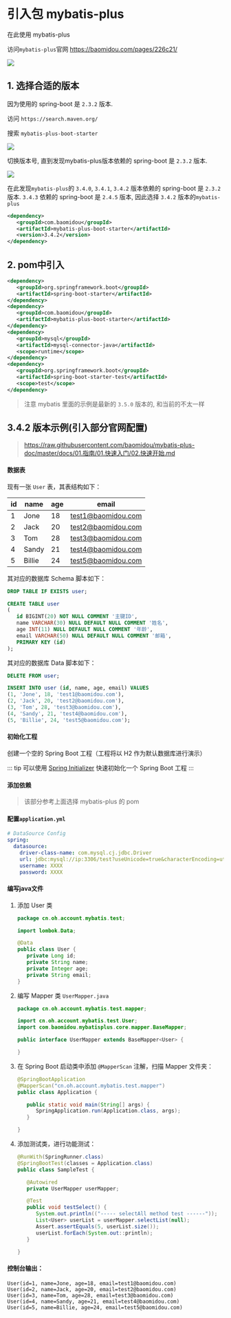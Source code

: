 # 引入包 mybatis-plus

在此使用 mybatis-plus

访问`mybatis-plus`官网 <https://baomidou.com/pages/226c21/>

![](https://gitee.com/cpfree/picture-warehouse/raw/master/devops-note/1642237751998.png)

## 1. 选择合适的版本

   因为使用的 spring-boot 是 `2.3.2` 版本.

   访问 `https://search.maven.org/`

   搜索 `mybatis-plus-boot-starter`

   ![](https://gitee.com/cpfree/picture-warehouse/raw/master/devops-note/1642241065638.png)

   切换版本号, 直到发现mybatis-plus版本依赖的 spring-boot 是 `2.3.2` 版本.

   ![](https://gitee.com/cpfree/picture-warehouse/raw/master/devops-note/1642241102506.png)

   在此发现`mybatis-plus`的 `3.4.0`, `3.4.1`, `3.4.2` 版本依赖的 spring-boot 是 `2.3.2` 版本. `3.4.3` 依赖的 spring-boot 是 `2.4.5` 版本, 因此选择 `3.4.2` 版本的`mybatis-plus`

   ```xml
   <dependency>
      <groupId>com.baomidou</groupId>
      <artifactId>mybatis-plus-boot-starter</artifactId>
      <version>3.4.2</version>
   </dependency>
   ```

## 2. pom中引入

   ```xml
   <dependency>
      <groupId>org.springframework.boot</groupId>
      <artifactId>spring-boot-starter</artifactId>
   </dependency>
   <dependency>
      <groupId>com.baomidou</groupId>
      <artifactId>mybatis-plus-boot-starter</artifactId>
   </dependency>
   <dependency>
      <groupId>mysql</groupId>
      <artifactId>mysql-connector-java</artifactId>
      <scope>runtime</scope>
   </dependency>
   <dependency>
      <groupId>org.springframework.boot</groupId>
      <artifactId>spring-boot-starter-test</artifactId>
      <scope>test</scope>
   </dependency>
   ```

   > 注意 mybatis 里面的示例是最新的 `3.5.0` 版本的, 和当前的不太一样

## 3.4.2 版本示例(引入部分官网配置)

> <https://raw.githubusercontent.com/baomidou/mybatis-plus-doc/master/docs/01.指南/01.快速入门/02.快速开始.md>


#### 数据表

   现有一张 `User` 表，其表结构如下：

   | id  | name   | age | email              |
   | --- | ------ | --- | ------------------ |
   | 1   | Jone   | 18  | test1@baomidou.com |
   | 2   | Jack   | 20  | test2@baomidou.com |
   | 3   | Tom    | 28  | test3@baomidou.com |
   | 4   | Sandy  | 21  | test4@baomidou.com |
   | 5   | Billie | 24  | test5@baomidou.com |

   其对应的数据库 Schema 脚本如下：

   ```sql
   DROP TABLE IF EXISTS user;

   CREATE TABLE user
   (
      id BIGINT(20) NOT NULL COMMENT '主键ID',
      name VARCHAR(30) NULL DEFAULT NULL COMMENT '姓名',
      age INT(11) NULL DEFAULT NULL COMMENT '年龄',
      email VARCHAR(50) NULL DEFAULT NULL COMMENT '邮箱',
      PRIMARY KEY (id)
   );
   ```

   其对应的数据库 Data 脚本如下：

   ```sql
   DELETE FROM user;

   INSERT INTO user (id, name, age, email) VALUES
   (1, 'Jone', 18, 'test1@baomidou.com'),
   (2, 'Jack', 20, 'test2@baomidou.com'),
   (3, 'Tom', 28, 'test3@baomidou.com'),
   (4, 'Sandy', 21, 'test4@baomidou.com'),
   (5, 'Billie', 24, 'test5@baomidou.com');
   ```

#### 初始化工程

创建一个空的 Spring Boot 工程（工程将以 H2 作为默认数据库进行演示）

::: tip
可以使用 [Spring Initializer](https://start.spring.io/) 快速初始化一个 Spring Boot 工程
:::

#### 添加依赖

   > 该部分参考上面选择 mybatis-plus 的 pom

#### 配置`application.yml`

```yaml
# DataSource Config
spring:
  datasource:
    driver-class-name: com.mysql.cj.jdbc.Driver
    url: jdbc:mysql://ip:3306/test?useUnicode=true&characterEncoding=utf-8&zeroDateTimeBehavior=CONVERT_TO_NULL&serverTimezone=Hongkong
    username: XXXX
    password: XXXX
```

#### 编写java文件

1. 添加 User 类

   ```java
   package cn.oh.account.mybatis.test;

   import lombok.Data;

   @Data
   public class User {
      private Long id;
      private String name;
      private Integer age;
      private String email;
   }
   ```

2. 编写 Mapper 类 `UserMapper.java`

   ```java
   package cn.oh.account.mybatis.test.mapper;

   import cn.oh.account.mybatis.test.User;
   import com.baomidou.mybatisplus.core.mapper.BaseMapper;

   public interface UserMapper extends BaseMapper<User> {

   }
   ```

3. 在 Spring Boot 启动类中添加 `@MapperScan` 注解，扫描 Mapper 文件夹：

   ```java
   @SpringBootApplication
   @MapperScan("cn.oh.account.mybatis.test.mapper")
   public class Application {

      public static void main(String[] args) {
         SpringApplication.run(Application.class, args);
      }

   }
   ```

4. 添加测试类，进行功能测试：

   ```java
   @RunWith(SpringRunner.class)
   @SpringBootTest(classes = Application.class)
   public class SampleTest {

      @Autowired
      private UserMapper userMapper;

      @Test
      public void testSelect() {
         System.out.println(("----- selectAll method test ------"));
         List<User> userList = userMapper.selectList(null);
         Assert.assertEquals(5, userList.size());
         userList.forEach(System.out::println);
      }

   }
   ```

#### 控制台输出：

   ```log
   User(id=1, name=Jone, age=18, email=test1@baomidou.com)
   User(id=2, name=Jack, age=20, email=test2@baomidou.com)
   User(id=3, name=Tom, age=28, email=test3@baomidou.com)
   User(id=4, name=Sandy, age=21, email=test4@baomidou.com)
   User(id=5, name=Billie, age=24, email=test5@baomidou.com)
   ```
